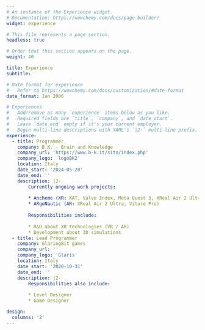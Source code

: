 ```yaml
---
# An instance of the Experience widget.
# Documentation: https://wowchemy.com/docs/page-builder/
widget: experience

# This file represents a page section.
headless: true

# Order that this section appears on the page.
weight: 40

title: Experience
subtitle:

# Date format for experience
#   Refer to https://wowchemy.com/docs/customization/#date-format
date_format: Jan 2006

# Experiences.
#   Add/remove as many `experience` items below as you like.
#   Required fields are `title`, `company`, and `date_start`.
#   Leave `date_end` empty if it's your current employer.
#   Begin multi-line descriptions with YAML's `|2-` multi-line prefix.
experience:
  - title: Programmer
    company: B.K. - Brain and Knowledge
    company_url: 'https://www.b-k.it/sito/index.php'
    company_logo: 'logoBK2'
    location: Italy
    date_start: '2024-05-20'
    date_end: ''
    description: |2-
        Currently ongoing work projects:
    
        * Ancheme (XR: KAT, Valve Index, Meta Quest 3, XReal Air 2 Ultra)
        * ARgoNautic (AR: XReal Air 2 Ultra, Viture Pro)
    
        Responsibilities include:
        
        * R&D about XR technologies (VR / AR)
        * Development about 3D simulations 
  - title: Lead Programmer
    company: GlaringBit games
    company_url: ''
    company_logo: 'Glaris'
    location: Italy
    date_start: '2020-10-31'
    date_end: ''
    description: |2-
        Responsibilities also include:
        
        * Level Designer
        * Game Designer

design:
  columns: '2'
---
```

